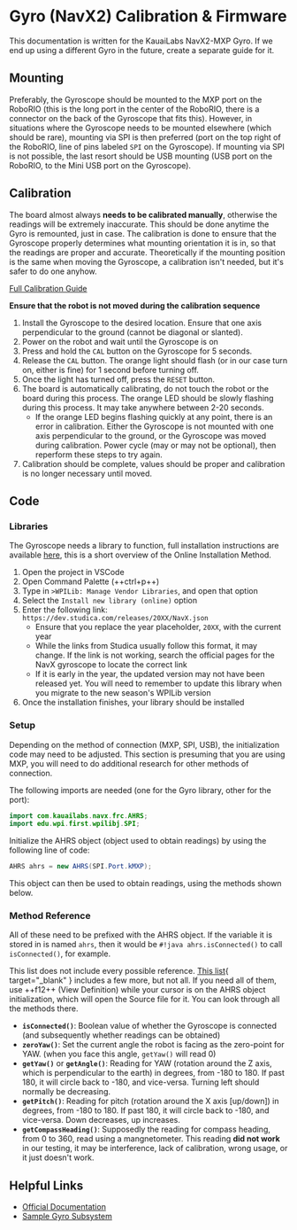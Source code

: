 # Gyro (NavX2) Calibration & Firmware

This documentation is written for the KauaiLabs NavX2-MXP Gyro. If we end up using a different Gyro in the future, create a separate guide for it.

## Mounting
Preferably, the Gyroscope should be mounted to the MXP port on the RoboRIO (this is the long port in the center of the RoboRIO, there is a connector on the back of the Gyroscope that fits this). However, in situations where the Gyroscope needs to be mounted elsewhere (which should be rare), mounting via SPI is then preferred (port on the top right of the RoboRIO, line of pins labeled `SPI` on the Gyroscope). If mounting via SPI is not possible, the last resort should be USB mounting (USB port on the RoboRIO, to the Mini USB port on the Gyroscope).

## Calibration
The board almost always **needs to be calibrated manually**, otherwise the readings will be extremely inaccurate. This should be done anytime the Gyro is remounted, just in case. The calibration is done to ensure that the Gyroscope properly determines what mounting orientation it is in, so that the readings are proper and accurate. Theoretically if the mounting position is the same when moving the Gyroscope, a calibration isn't needed, but it's safer to do one anyhow.

[Full Calibration Guide](https://pdocs.kauailabs.com/navx-mxp/installation/omnimount/)

**Ensure that the robot is not moved during the calibration sequence**

1. Install the Gyroscope to the desired location. Ensure that one axis perpendicular to the ground (cannot be diagonal or slanted).
2. Power on the robot and wait until the Gyroscope is on
3. Press and hold the `CAL` button on the Gyroscope for 5 seconds.
4. Release the `CAL` button. The orange light should flash (or in our case turn on, either is fine) for 1 second before turning off.
5. Once the light has turned off, press the `RESET` button.
6. The board is automatically calibrating, do not touch the robot or the board during this process. The orange LED should be slowly flashing during this process. It may take anywhere between 2-20 seconds.
    - If the orange LED begins flashing quickly at any point, there is an error in calibration. Either the Gyroscope is not mounted with one axis perpendicular to the ground, or the Gyroscope was moved during calibration. Power cycle (may or may not be optional), then reperform these steps to try again.
7. Calibration should be complete, values should be proper and calibration is no longer necessary until moved.

## Code
### Libraries
The Gyroscope needs a library to function, full installation instructions are available [here](https://pdocs.kauailabs.com/navx-mxp/software/roborio-libraries/java), this is a short overview of the Online Installation Method.

1. Open the project in VSCode
2. Open Command Palette (++ctrl+p++)
3. Type in `>WPILib: Manage Vendor Libraries`, and open that option
4. Select the `Install new library (online)` option
5. Enter the following link: `https://dev.studica.com/releases/20XX/NavX.json`
    - Ensure that you replace the year placeholder, `20XX`, with the current year
    - While the links from Studica usually follow this format, it may change. If the link is not working, search the official pages for the NavX gyroscope to locate the correct link
    - If it is early in the year, the updated version may not have been released yet. You will need to remember to update this library when you migrate to the new season's WPILib version
6. Once the installation finishes, your library should be installed

### Setup
Depending on the method of connection (MXP, SPI, USB), the initialization code may need to be adjusted. This section is presuming that you are using MXP, you will need to do additional research for other methods of connection.

The following imports are needed (one for the Gyro library, other for the port):
```java
import com.kauailabs.navx.frc.AHRS;
import edu.wpi.first.wpilibj.SPI;
```

Initialize the AHRS object (object used to obtain readings) by using the following line of code:
```java
AHRS ahrs = new AHRS(SPI.Port.kMXP);
```

This object can then be used to obtain readings, using the methods shown below.

### Method Reference
All of these need to be prefixed with the AHRS object. If the variable it is stored in is named `ahrs`, then it would be `#!java ahrs.isConnected()` to call `isConnected()`, for example.

This list does not include every possible reference. [This list](assets/ahrs_methods.png){ target="_blank" } includes a few more, but not all. If you need all of them, use ++f12++ (View Definition) while your cursor is on the AHRS object initialization, which will open the Source file for it. You can look through all the methods there.

- **`isConnected()`**: Boolean value of whether the Gyroscope is connected (and subsequently whether readings can be obtained)
- **`zeroYaw()`**: Set the current angle the robot is facing as the zero-point for YAW. (when you face this angle, `getYaw()` will read 0)
- **`getYaw()`** or **`getAngle()`**: Reading for YAW (rotation around the Z axis, which is perpendicular to the earth) in degrees, from -180 to 180. If past 180, it will circle back to -180, and vice-versa. Turning left should normally be decreasing.
- **`getPitch()`**: Reading for pitch (rotation around the X axis \[up/down\]) in degrees, from -180 to 180. If past 180, it will circle back to -180, and vice-versa. Down decreases, up increases.
- **`getCompassHeading()`**: Supposedly the reading for compass heading, from 0 to 360, read using a mangnetometer. This reading **did not work** in our testing, it may be interference, lack of calibration, wrong usage, or it just doesn't work.

## Helpful Links
- [Official Documentation](https://pdocs.kauailabs.com/navx-mxp/wp-content/uploads/2020/09/navx2-mxp_robotics_navigation_sensor_user_guide-8.pdf)
- [Sample Gyro Subsystem](https://github.com/AgincourtSkunkworks/FRC2023/blob/6f7d880e63cb28bc8865d82d5a61863110628d22/src/main/java/frc/robot/subsystems/GyroSubsystem.java)
